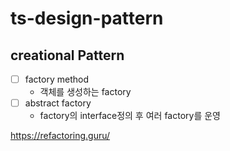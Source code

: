 # ts-design-pattern

## creational Pattern

- [ ] factory method
  - 객체를 생성하는 factory
- [ ] abstract factory
  - factory의 interface정의 후 여러 factory를 운영

https://refactoring.guru/
